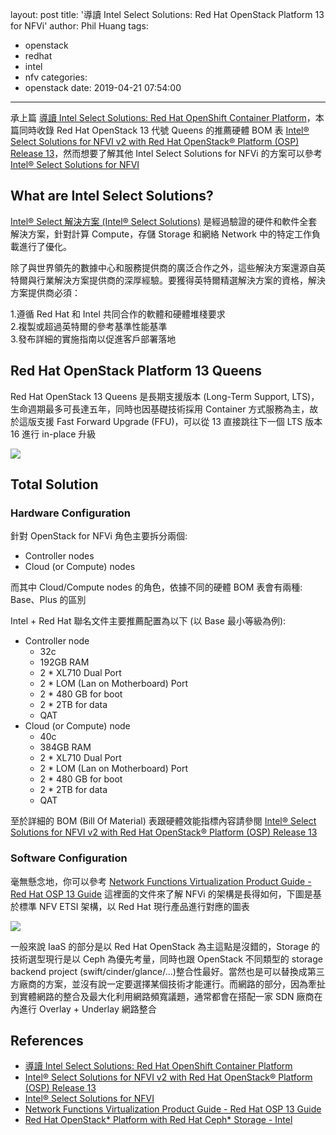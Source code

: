 layout: post
title: '導讀 Intel Select Solutions: Red Hat OpenStack Platform 13 for NFVi'
author: Phil Huang
tags:
  - openstack
  - redhat
  - intel
  - nfv
categories:
  - openstack
date: 2019-04-21 07:54:00
---
承上篇 [導讀 Intel Select Solutions: Red Hat OpenShift Container Platform][1]，本篇同時收錄 Red Hat OpenStack 13 代號 Queens 的推薦硬體 BOM 表 [Intel® Select Solutions for NFVI v2 with Red Hat OpenStack® Platform (OSP) Release 13][2]，然而想要了解其他 Intel Select Solutions for NFVi 的方案可以參考 [Intel® Select Solutions for NFVI][4]

<!--more-->

## What are Intel Select Solutions?

[Intel® Select 解決方案 (Intel® Select Solutions)][3] 是經過驗證的硬件和軟件全套解決方案，針對計算 Compute，存儲 Storage 和網絡 Network 中的特定工作負載進行了優化。 

除了與世界領先的數據中心和服務提供商的廣泛合作之外，這些解決方案還源自英特爾與行業解決方案提供商的深厚經驗。要獲得英特爾精選解決方案的資格，解決方案提供商必須：

1.遵循 Red Hat 和 Intel 共同合作的軟體和硬體堆棧要求  
2.複製或超過英特爾的參考基準性能基準  
3.發布詳細的實施指南以促進客戶部署落地  

## Red Hat OpenStack Platform 13 Queens

Red Hat OpenStack 13 Queens 是長期支援版本 (Long-Term Support, LTS)，生命週期最多可長達五年，同時也因基礎技術採用 Container 方式服務為主，故於這版支援 Fast Forward Upgrade (FFU)，可以從 13 直接跳往下一個 LTS 版本 16 進行 in-place 升級

![](/images/ffu.png)

## Total Solution
### Hardware Configuration

針對 OpenStack for NFVi 角色主要拆分兩個:
- Controller nodes
- Cloud (or Compute) nodes

而其中 Cloud/Compute nodes 的角色，依據不同的硬體 BOM 表會有兩種: Base、Plus 的區別

Intel + Red Hat 聯名文件主要推薦配置為以下 (以 Base 最小等級為例):
- Controller node
  - 32c
  - 192GB RAM
  - 2 * XL710 Dual Port
  - 2 * LOM (Lan on Motherboard) Port
  - 2 * 480 GB for boot
  - 2 * 2TB for data
  - QAT
- Cloud (or Compute) node
  - 40c
  - 384GB RAM
  - 2 * XL710 Dual Port
  - 2 * LOM (Lan on Motherboard) Port
  - 2 * 480 GB for boot
  - 2 * 2TB for data
  - QAT
  
至於詳細的 BOM (Bill Of Material) 表跟硬體效能指標內容請參閱 [Intel® Select Solutions for NFVI v2 with Red Hat OpenStack® Platform (OSP) Release 13][2]

### Software Configuration

毫無懸念地，你可以參考 [Network Functions Virtualization Product Guide - Red Hat OSP 13 Guide][5] 這裡面的文件來了解 NFVi 的架構是長得如何，下圖是基於標準 NFV ETSI 架構，以 Red Hat 現行產品進行對應的圖表

![](/images/osp-nfv.png)

一般來說 IaaS 的部分是以 Red Hat OpenStack 為主這點是沒錯的，Storage 的技術選型現行是以 Ceph 為優先考量，同時也跟 OpenStack 不同類型的 storage backend project (swift/cinder/glance/...)整合性最好。當然也是可以替換成第三方廠商的方案，並沒有說一定要選擇某個技術才能運行。而網路的部分，因為牽扯到實體網路的整合及最大化利用網路頻寬議題，通常都會在搭配一家 SDN 廠商在內進行 Overlay + Underlay 網路整合


## References

- [導讀 Intel Select Solutions: Red Hat OpenShift Container Platform][1]
- [Intel® Select Solutions for NFVI v2 with Red Hat OpenStack® Platform (OSP) Release 13][2]
- [Intel® Select Solutions for NFVI][4]
- [Network Functions Virtualization Product Guide - Red Hat OSP 13 Guide][5]
- [Red Hat OpenStack* Platform with Red Hat Ceph* Storage - Intel][6]

[1]: https://blog.pichuang.com.tw/20190421-intel-select-solutions-redhat-openshift-container-platform/
[2]: https://builders.intel.com/docs/networkbuilders/intel-select-solutions-for-nfvi-with-red-hat-enterprise-linux-and-red-hat-openstack.pdf
[3]: https://www.intel.com.tw/content/www/tw/zh/architecture-and-technology/intel-select-solutions-overview.html
[4]: https://builders.intel.com/intelselectsolutions/intelselectsolutionsfornfvi
[5]: https://access.redhat.com/documentation/en-us/red_hat_openstack_platform/13/html-single/network_functions_virtualization_product_guide/index
[6]: https://www.intel.com/content/www/us/en/data-center-blocks/cloud/redhat-cloud-blocks-reference-architecture.html